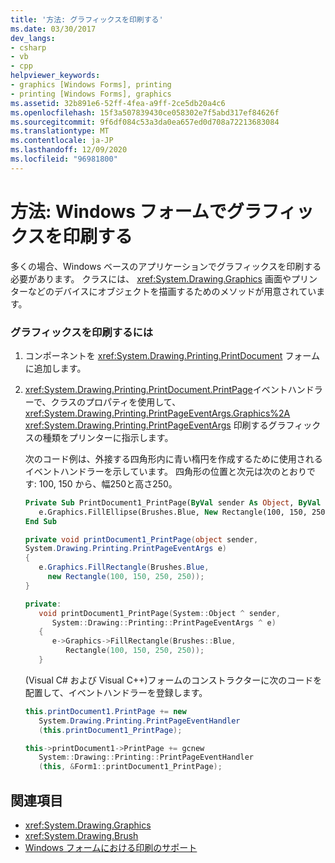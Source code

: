 ```yaml
---
title: '方法: グラフィックスを印刷する'
ms.date: 03/30/2017
dev_langs:
- csharp
- vb
- cpp
helpviewer_keywords:
- graphics [Windows Forms], printing
- printing [Windows Forms], graphics
ms.assetid: 32b891e6-52ff-4fea-a9ff-2ce5db20a4c6
ms.openlocfilehash: 15f3a507839430ce058302e7f5abd317ef84626f
ms.sourcegitcommit: 9f6df084c53a3da0ea657ed0d708a72213683084
ms.translationtype: MT
ms.contentlocale: ja-JP
ms.lasthandoff: 12/09/2020
ms.locfileid: "96981800"
---
```

# <a name="how-to-print-graphics-in-windows-forms"></a>方法: Windows フォームでグラフィックスを印刷する
多くの場合、Windows ベースのアプリケーションでグラフィックスを印刷する必要があります。 クラスには、 <xref:System.Drawing.Graphics> 画面やプリンターなどのデバイスにオブジェクトを描画するためのメソッドが用意されています。  
  
### <a name="to-print-graphics"></a>グラフィックスを印刷するには  
  
1. コンポーネントを <xref:System.Drawing.Printing.PrintDocument> フォームに追加します。  
  
2. <xref:System.Drawing.Printing.PrintDocument.PrintPage>イベントハンドラーで、クラスのプロパティを使用して、 <xref:System.Drawing.Printing.PrintPageEventArgs.Graphics%2A> <xref:System.Drawing.Printing.PrintPageEventArgs> 印刷するグラフィックスの種類をプリンターに指示します。  
  
     次のコード例は、外接する四角形内に青い楕円を作成するために使用されるイベントハンドラーを示しています。 四角形の位置と次元は次のとおりです: 100, 150 から、幅250と高さ250。  
  
    ```vb  
    Private Sub PrintDocument1_PrintPage(ByVal sender As Object, ByVal e As System.Drawing.Printing.PrintPageEventArgs) Handles PrintDocument1.PrintPage  
       e.Graphics.FillEllipse(Brushes.Blue, New Rectangle(100, 150, 250, 250))  
    End Sub  
    ```  
  
    ```csharp  
    private void printDocument1_PrintPage(object sender,
    System.Drawing.Printing.PrintPageEventArgs e)  
    {  
       e.Graphics.FillRectangle(Brushes.Blue,
         new Rectangle(100, 150, 250, 250));  
    }  
    ```  
  
    ```cpp  
    private:  
       void printDocument1_PrintPage(System::Object ^ sender,  
          System::Drawing::Printing::PrintPageEventArgs ^ e)  
       {  
          e->Graphics->FillRectangle(Brushes::Blue,  
             Rectangle(100, 150, 250, 250));  
       }  
    ```  
  
     (Visual C# および Visual C++)フォームのコンストラクターに次のコードを配置して、イベントハンドラーを登録します。  
  
    ```csharp  
    this.printDocument1.PrintPage += new  
       System.Drawing.Printing.PrintPageEventHandler  
       (this.printDocument1_PrintPage);  
    ```  
  
    ```cpp  
    this->printDocument1->PrintPage += gcnew  
       System::Drawing::Printing::PrintPageEventHandler  
       (this, &Form1::printDocument1_PrintPage);  
    ```  
  
## <a name="see-also"></a>関連項目

- <xref:System.Drawing.Graphics>
- <xref:System.Drawing.Brush>
- [Windows フォームにおける印刷のサポート](windows-forms-print-support.md)
